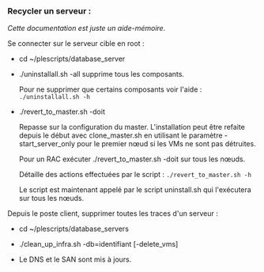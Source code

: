 ### Recycler un serveur :

_Cette documentation est juste un aide-mémoire._

Se connecter sur le serveur cible en root :

- cd ~/plescripts/database_server

- ./uninstallall.sh -all	supprime tous les composants.

	Pour ne supprimer que certains composants voir l'aide : `./uninstallall.sh -h`

- ./revert_to_master.sh -doit

	Repasse sur la configuration du master.
	L'installation peut être refaite depuis le début avec clone_master.sh en utilisant
	le paramètre -start_server_only pour le premier nœud si les VMs ne sont pas détruites.

	Pour un RAC exécuter ./revert_to_master.sh -doit sur tous les nœuds.

	Détaille des actions effectuées par le script : `./revert_to_master.sh -h`

	Le script est maintenant appelé par le script uninstall.sh qui l'exécutera sur
	tous les nœuds.

Depuis le poste client, supprimer toutes les traces d'un serveur :
- cd ~/plescripts/database_servers

- ./clean_up_infra.sh -db=identifiant [-delete_vms]

- Le DNS et le SAN sont mis à jours.
